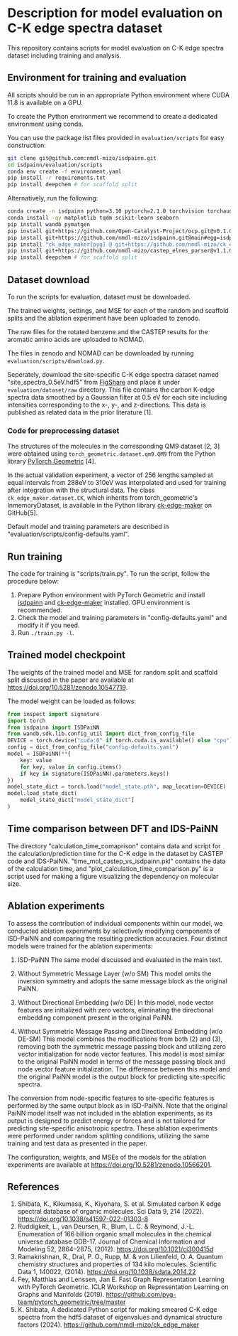 # Description for model evaluation on C-K edge spectra dataset

This repository contains scripts for model evaluation on C-K edge spectra dataset including training and analysis.

## Environment for training and evaluation

All scripts should be run in an appropriate Python environment where CUDA 11.8 is available on a GPU.

To create the Python environment we recommend to create a dedicated environment using conda.

You can use the package list files provided in `evaluation/scripts` for easy construction: 

```bash
git clone git@github.com:nmdl-mizo/isdpainn.git
cd isdpainn/evaluation/scripts
conda env create -f environment.yaml
pip install -r requirements.txt
pip install deepchem # for scaffold split
```

Alternatively, run the following:

```bash
conda create -n isdpainn python=3.10 pytorch=2.1.0 torchvision torchaudio pytorch-cuda=11.8 pyg=2.4.0 pytorch-scatter pytorch-sparse pytorch-cluster pytorch-spline-conv -c pytorch -c nvidia -c pyg
conda install -qy matplotlib tqdm scikit-learn seaborn
pip install wandb pymatgen
pip install git+https://github.com/Open-Catalyst-Project/ocp.git@v0.1.0#egg=ocp-models
pip install git+https://github.com/nmdl-mizo/isdpainn.git@main#egg=isdpainn
pip install "ck_edge_maker[pyg] @ git+https://github.com/nmdl-mizo/ck_edge_maker@v1.1.0"
pip install git+https://github.com/nmdl-mizo/castep_elnes_parser@v1.1.0#egg=ceparser
pip install deepchem # for scaffold split
```

## Dataset download

To run the scripts for evaluation, dataset must be downloaded.

The trained weights, settings, and MSE for each of the random and scaffold splits and the ablation experiment have been uploaded to zenodo.

The raw files for the rotated benzene and the CASTEP results for the aromatic amino acids are uploaded to NOMAD.

The files in zenodo and NOMAD can be downloaded by running `evaluation/scripts/download.py`.

Seperately, download the site-specific C-K edge spectra dataset named "site_spectra_0.5eV.hdf5" from [FigShare](https://figshare.com/ndownloader/files/31947896) and place it under `evaluation/dataset/raw` directory.
This file contains the carbon K-edge spectra data smoothed by a Gaussian filter at 0.5 eV for each site including intensities corresponding to the x-, y-, and z-directions.
This data is published as related data in the prior literature [1].

### Code for preprocessing dataset

The structures of the molecules in the corresponding QM9 dataset [2, 3] were obtained using `torch_geometric.dataset.qm9.QM9` from the Python library [PyTorch Geometric](https://github.com/pyg-team/pytorch_geometric) [4].

In the actual validation experiment, a vector of 256 lengths sampled at equal intervals from 288eV to 310eV was interpolated and used for training after integration with the structural data.
The class `ck_edge_maker.dataset.CK`, which inherits from torch_geometric's InmemoryDataset, is available in the Python library [ck-edge-maker](https://github.com/nmdl-mizo/ck_edge_maker) on GitHub[5].

Default model and training parameters are described in "evaluation/scripts/config-defaults.yaml".

## Run training

The code for training is "scripts/train.py".
To run the script, follow the procedure below:
1. Prepare Python environment with PyTorch Geometric and install [isdpainn](https://github.com/nmdl-mizo/ck_edge_maker) and [ck-edge-maker](https://github.com/nmdl-mizo/ck_edge_maker) installed. GPU environment is recommended.
1. Check the model and training parameters in "config-defaults.yaml" and modify it if you need.
1. Run `./train.py -l`.

## Trained model checkpoint

The weights of the trained model and MSE for random split and scaffold split discussed in the paper are available at https://doi.org/10.5281/zenodo.10547719.

The model weight can be loaded as follows:
```Python
from inspect import signature
import torch
from isdpainn import ISDPaiNN
from wandb.sdk.lib.config_util import dict_from_config_file
DEVICE = torch.device("cuda:0" if torch.cuda.is_available() else "cpu")
config = dict_from_config_file("config-defaults.yaml")
model = ISDPaiNN(**{
    key: value
    for key, value in config.items()
    if key in signature(ISDPaiNN).parameters.keys()
})
model_state_dict = torch.load("model_state.pth", map_location=DEVICE)
model.load_state_dict(
    model_state_dict["model_state_dict"]
)
```

## Time comparison between DFT and IDS-PaiNN

The directory "calculation_time_comaprison" contains data and script for the calculation/prediction time for the C-K edge in the dataset by CASTEP code and IDS-PaiNN.
"time_mol_castep_vs_isdpainn.pkl" contains the data of the calculation time, and "plot_calculation_time_comparison.py" is a script used for making a figure visualizing the dependency on molecular size.

## Ablation experiments

To assess the contribution of individual components within our model, we conducted ablation experiments by selectively modifying components of ISD-PaiNN and comparing the resulting prediction accuracies.
Four distinct models were trained for the ablation experiments:

1. ISD-PaiNN
  The same model discussed and evaluated in the main text.

2. Without Symmetric Message Layer (w/o SM)
  This model omits the inversion symmetry and adopts the same message block as the original PaiNN.

3. Without Directional Embedding (w/o DE)
  In this model, node vector features are initialized with zero vectors, eliminating the directional embedding component present in the original PaiNN.

4. Without Symmetric Message Passing and Directional Embedding (w/o DE-SM)
  This model combines the modifications from both (2) and (3), removing both the symmetric message passing block and utilizing zero vector initialization for node vector features.
  This model is most similar to the original PaiNN model in terms of the message passing block and node vector feature initialization.
  The difference between this model and the original PaiNN model is the output block for predicting site-specific spectra.

The conversion from node-specific features to site-specific features is performed by the same output block as in ISD-PaiNN. Note that the original PaiNN model itself was not included in the ablation experiments, as its output is designed to predict energy or forces and is not tailored for predicting site-specific anisotropic spectra.
These ablation experiments were performed under random splitting conditions, utilizing the same training and test data as presented in the paper.

The configuration, weights, and MSEs of the models for the ablation experiments are available at https://doi.org/10.5281/zenodo.10566201.

## References
1. Shibata, K., Kikumasa, K., Kiyohara, S. et al. Simulated carbon K edge spectral database of organic molecules. Sci Data 9, 214 (2022). https://doi.org/10.1038/s41597-022-01303-8
2. Ruddigkeit, L., van Deursen, R., Blum, L. C. & Reymond, J.-L. Enumeration of 166 billion organic small molecules in the chemical universe database GDB-17. Journal of Chemical Information and Modeling 52, 2864–2875, (2012). https://doi.org/10.1021/ci300415d
3. Ramakrishnan, R., Dral, P. O., Rupp, M. & von Lilienfeld, O. A. Quantum chemistry structures and properties of 134 kilo molecules. Scientific Data 1, 140022, (2014). https://doi.org/10.1038/sdata.2014.22
4. Fey, Matthias and Lenssen, Jan E. Fast Graph Representation Learning with PyTorch Geometric. ICLR Workshop on Representation Learning on Graphs and Manifolds (2019). https://github.com/pyg-team/pytorch_geometric/tree/master
5. K. Shibata, A dedicated Python script for making smeared C-K edge spectra from the hdf5 dataset of eigenvalues and dynamical structure factors (2024). https://github.com/nmdl-mizo/ck_edge_maker